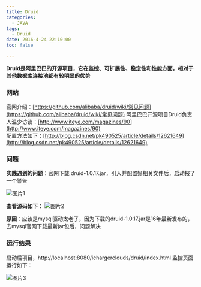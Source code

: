 ```yaml
---
title: Druid
categories:
  - JAVA
tags:
  - Druid
date: 2016-4-24 22:10:00
toc: false

---
```


**Druid是阿里巴巴的开源项目，它在监控、可扩展性、稳定性和性能方面，相对于其他数据库连接池都有较明显的优势**

### 网站
官网介绍：[https://github.com/alibaba/druid/wiki/常见问题](https://github.com/alibaba/druid/wiki/常见问题)
阿里巴巴开源项目Druid负责人温少访谈：[http://www.iteye.com/magazines/90](http://www.iteye.com/magazines/90)  
配置方法如下：[http://blog.csdn.net/pk490525/article/details/12621649](http://blog.csdn.net/pk490525/article/details/12621649)  


### 问题
**实践遇到的问题**：官网下载 druid-1.0.17.jar，引入并配置好相关文件后，启动报了一个警告

![图片1](http://7xvfir.com1.z0.glb.clouddn.com/Druid/1.png)

**查看源码如下**：
![图片2](http://7xvfir.com1.z0.glb.clouddn.com/Druid/2.png)

**原因**：应该是mysql驱动太老了，因为下载的druid-1.0.17.jar是16年最新发布的，去mysql官网下载最新jar包后，问题解决

### 运行结果
启动后项目，http://localhost:8080/ichargerclouds/druid/index.html
监控页面运行如下：

![图片3](http://7xvfir.com1.z0.glb.clouddn.com/Druid/3.png)